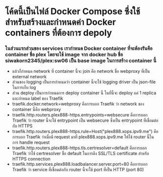 # โค้ดนี้เป็นไฟล์ Docker Compose ซึ่งใช้สำหรับสร้างและกำหนดค่า Docker containers ที่ต้องการ depoly 

### ในส่วนแรกส่วนของ services เรากำหนด Docker container ที่จะต้องรันคือ container ชื่อ plex โดยจะใช้ image จาก docker hub ชื่อ  siwakorn2345/plex:sw06 เป็น base image ในการสร้าง container นี้
* แล้วก็กำหนด network ที่ container นี้จะ join คือ network ชื่อ webproxy ที่เป็น external network
* ส่วนของ logging เป็นการกำหนดว่า container นี้จะใช้ logging driver เป็น json-file ในการเก็บ log
* ส่วน deploy เป็นการกำหนดการ deploy container นี้ ในที่นี้จะ deploy แค่ 1 replica และกำหนด label ของ Traefik 
* traefik.docker.network=webproxy คือการบอก Traefik ว่า network ของ container นี้คือ webproxy
* traefik.http.routers.plex888-https.entrypoints=websecure คือการบอก Traefik ว่า router นี้จะใช้ entrypoint เป็น websecure ซึ่งเป็น entrypoint ที่เชื่อมต่อกับ HTTPS
* traefik.http.routers.plex888-https.rule=Host("plex888.xops.ipv9.me") คือการบอก Traefik ว่าเมื่อมี request มาที่ plex888.xops.ipv9.me ให้ใช้ router นี้ในการ handle request
* traefik.http.routers.plex888-https.tls.certresolver=default คือการบอก Traefik ว่าใช้ certresolver ชื่อ default ในการดึง SSL/TLS certificate สำหรับ HTTPS connection
* traefik.http.services.plex888.loadbalancer.server.port=80 คือการบอก Traefik ว่า service ที่เชื่อมต่อกับ router นี้จะใช้ port ที่เป็น HTTP (port 80)
